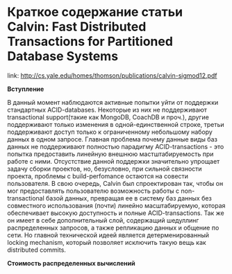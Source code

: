 # Краткое содержание статьи Calvin: Fast Distributed Transactions for Partitioned Database Systems

link: http://cs.yale.edu/homes/thomson/publications/calvin-sigmod12.pdf

**Вступление**

В данный момент наблюдаются активные попытки уйти от поддержки стандартных ACID-databases. Некоторые из них не поддерживают transactional support(такие как MongoDB, CoachDB и проч.), другие поддерживают только изменения в одной-единственной строке, третьи поддерживают доступ только к ограниченному небольшому набору данных в одном запросе. Главная проблема почему данные виды баз данных не поддерживают полностью парадигму ACID-transactions - это попытка предоставить линейную внешнюю мастштабируемость при работе с ними. Отсустствие данной поддержки значительно упрощает задачу сборки проектов, но, безусловно, при сильной связности проекта, проблемы с build-perfomance остаются на совести пользователя. В свою очередь, Calvin был спроектирован так, чтобы он мог предоставлять пользователю возможность работы с non-transactional базой данных, превращая ее в систему баз данных без совместного использования (почти) линейно масштабируемую, которая обеспечивает высокую доступность и полные ACID-transactions. Так же он имеет в себе дополнительный слой, содержащий шедуллинг распределенных запросов, а также репликацию данных и общение по сети. Но главной технической идеей является детерменированный locking mechanism, который позволяет исключить такую вещь как distributed commits.

**Стоимость распределенных вычислений**

